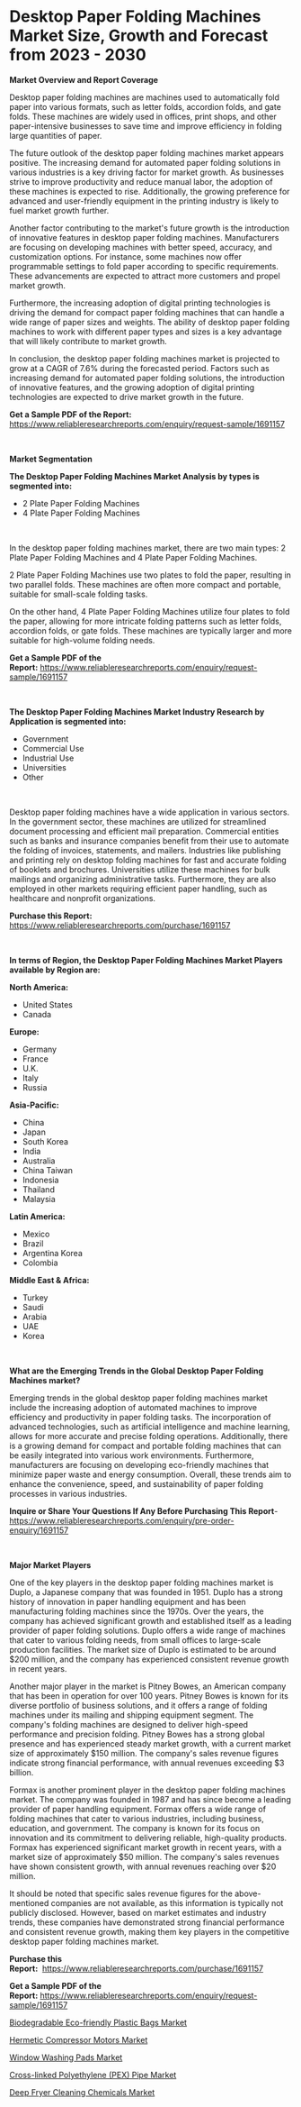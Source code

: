 <p><h1>Desktop Paper Folding Machines Market Size, Growth and Forecast from 2023 - 2030</h1></p><p><strong>Market Overview and Report Coverage</strong></p>
<p><p>Desktop paper folding machines are machines used to automatically fold paper into various formats, such as letter folds, accordion folds, and gate folds. These machines are widely used in offices, print shops, and other paper-intensive businesses to save time and improve efficiency in folding large quantities of paper.</p><p>The future outlook of the desktop paper folding machines market appears positive. The increasing demand for automated paper folding solutions in various industries is a key driving factor for market growth. As businesses strive to improve productivity and reduce manual labor, the adoption of these machines is expected to rise. Additionally, the growing preference for advanced and user-friendly equipment in the printing industry is likely to fuel market growth further.</p><p>Another factor contributing to the market's future growth is the introduction of innovative features in desktop paper folding machines. Manufacturers are focusing on developing machines with better speed, accuracy, and customization options. For instance, some machines now offer programmable settings to fold paper according to specific requirements. These advancements are expected to attract more customers and propel market growth.</p><p>Furthermore, the increasing adoption of digital printing technologies is driving the demand for compact paper folding machines that can handle a wide range of paper sizes and weights. The ability of desktop paper folding machines to work with different paper types and sizes is a key advantage that will likely contribute to market growth.</p><p>In conclusion, the desktop paper folding machines market is projected to grow at a CAGR of 7.6% during the forecasted period. Factors such as increasing demand for automated paper folding solutions, the introduction of innovative features, and the growing adoption of digital printing technologies are expected to drive market growth in the future.</p></p>
<p><strong>Get a Sample PDF of the Report:</strong> <a href="https://www.reliableresearchreports.com/enquiry/request-sample/1691157">https://www.reliableresearchreports.com/enquiry/request-sample/1691157</a></p>
<p>&nbsp;</p>
<p><strong>Market Segmentation</strong></p>
<p><strong>The Desktop Paper Folding Machines Market Analysis by types is segmented into:</strong></p>
<p><ul><li>2 Plate Paper Folding Machines</li><li>4 Plate Paper Folding Machines</li></ul></p>
<p>&nbsp;</p>
<p><p>In the desktop paper folding machines market, there are two main types: 2 Plate Paper Folding Machines and 4 Plate Paper Folding Machines. </p><p>2 Plate Paper Folding Machines use two plates to fold the paper, resulting in two parallel folds. These machines are often more compact and portable, suitable for small-scale folding tasks.</p><p>On the other hand, 4 Plate Paper Folding Machines utilize four plates to fold the paper, allowing for more intricate folding patterns such as letter folds, accordion folds, or gate folds. These machines are typically larger and more suitable for high-volume folding needs.</p></p>
<p><strong>Get a Sample PDF of the Report:</strong>&nbsp;<a href="https://www.reliableresearchreports.com/enquiry/request-sample/1691157">https://www.reliableresearchreports.com/enquiry/request-sample/1691157</a></p>
<p>&nbsp;</p>
<p><strong>The Desktop Paper Folding Machines Market Industry Research by Application is segmented into:</strong></p>
<p><ul><li>Government</li><li>Commercial Use</li><li>Industrial Use</li><li>Universities</li><li>Other</li></ul></p>
<p>&nbsp;</p>
<p><p>Desktop paper folding machines have a wide application in various sectors. In the government sector, these machines are utilized for streamlined document processing and efficient mail preparation. Commercial entities such as banks and insurance companies benefit from their use to automate the folding of invoices, statements, and mailers. Industries like publishing and printing rely on desktop folding machines for fast and accurate folding of booklets and brochures. Universities utilize these machines for bulk mailings and organizing administrative tasks. Furthermore, they are also employed in other markets requiring efficient paper handling, such as healthcare and nonprofit organizations.</p></p>
<p><strong>Purchase this Report:</strong>&nbsp; <a href="https://www.reliableresearchreports.com/purchase/1691157">https://www.reliableresearchreports.com/purchase/1691157</a></p>
<p>&nbsp;</p>
<p><strong>In terms of Region, the Desktop Paper Folding Machines Market Players available by Region are:</strong></p>
<p>
    <p> <strong> North America: </strong>
        <ul>
            <li>United States</li>
            <li>Canada</li>
        </ul>
        </p> 
    <p> <strong> Europe: </strong>
        <ul>
            <li>Germany</li>
            <li>France</li>
            <li>U.K.</li>
            <li>Italy</li>
            <li>Russia</li>
        </ul>
        </p> 
    <p> <strong> Asia-Pacific: </strong>
        <ul>
            <li>China</li>
            <li>Japan</li>
            <li>South Korea</li>
            <li>India</li>
            <li>Australia</li>
            <li>China Taiwan</li>
            <li>Indonesia</li>
            <li>Thailand</li>
            <li>Malaysia</li>
        </ul>
        </p> 
    <p> <strong> Latin America: </strong>
        <ul>
            <li>Mexico</li>
            <li>Brazil</li>
            <li>Argentina Korea</li>
            <li>Colombia</li>
        </ul>
        </p> 
    <p> <strong> Middle East & Africa: </strong>
        <ul>
            <li>Turkey</li>
            <li>Saudi</li>
            <li>Arabia</li>
            <li>UAE</li>
            <li>Korea</li>
        </ul>
    </p>
    </p>
<p>&nbsp;</p>
<p><strong>What are the Emerging Trends in the Global Desktop Paper Folding Machines market?</strong></p>
<p><p>Emerging trends in the global desktop paper folding machines market include the increasing adoption of automated machines to improve efficiency and productivity in paper folding tasks. The incorporation of advanced technologies, such as artificial intelligence and machine learning, allows for more accurate and precise folding operations. Additionally, there is a growing demand for compact and portable folding machines that can be easily integrated into various work environments. Furthermore, manufacturers are focusing on developing eco-friendly machines that minimize paper waste and energy consumption. Overall, these trends aim to enhance the convenience, speed, and sustainability of paper folding processes in various industries.</p></p>
<p><strong>Inquire or Share Your Questions If Any Before Purchasing This Report</strong>- <a href="https://www.reliableresearchreports.com/enquiry/pre-order-enquiry/1691157">https://www.reliableresearchreports.com/enquiry/pre-order-enquiry/1691157</a></p>
<p>&nbsp;</p>
<p><strong>Major Market Players</strong></p>
<p><p>One of the key players in the desktop paper folding machines market is Duplo, a Japanese company that was founded in 1951. Duplo has a strong history of innovation in paper handling equipment and has been manufacturing folding machines since the 1970s. Over the years, the company has achieved significant growth and established itself as a leading provider of paper folding solutions. Duplo offers a wide range of machines that cater to various folding needs, from small offices to large-scale production facilities. The market size of Duplo is estimated to be around $200 million, and the company has experienced consistent revenue growth in recent years.</p><p>Another major player in the market is Pitney Bowes, an American company that has been in operation for over 100 years. Pitney Bowes is known for its diverse portfolio of business solutions, and it offers a range of folding machines under its mailing and shipping equipment segment. The company's folding machines are designed to deliver high-speed performance and precision folding. Pitney Bowes has a strong global presence and has experienced steady market growth, with a current market size of approximately $150 million. The company's sales revenue figures indicate strong financial performance, with annual revenues exceeding $3 billion.</p><p>Formax is another prominent player in the desktop paper folding machines market. The company was founded in 1987 and has since become a leading provider of paper handling equipment. Formax offers a wide range of folding machines that cater to various industries, including business, education, and government. The company is known for its focus on innovation and its commitment to delivering reliable, high-quality products. Formax has experienced significant market growth in recent years, with a market size of approximately $50 million. The company's sales revenues have shown consistent growth, with annual revenues reaching over $20 million.</p><p>It should be noted that specific sales revenue figures for the above-mentioned companies are not available, as this information is typically not publicly disclosed. However, based on market estimates and industry trends, these companies have demonstrated strong financial performance and consistent revenue growth, making them key players in the competitive desktop paper folding machines market.</p></p>
<p><strong>Purchase this Report:</strong>&nbsp;&nbsp;<a href="https://www.reliableresearchreports.com/purchase/1691157">https://www.reliableresearchreports.com/purchase/1691157</a></p>
<p></p>
<p><strong>Get a Sample PDF of the Report:</strong>&nbsp;<a href="https://www.reliableresearchreports.com/enquiry/request-sample/1691157">https://www.reliableresearchreports.com/enquiry/request-sample/1691157</a></p>
<p><p><a href="https://www.linkedin.com/pulse/biodegradable-eco-friendly-plastic-bags-market-size-share-amp-perac/">Biodegradable Eco-friendly Plastic Bags Market</a></p><p><a href="https://www.linkedin.com/pulse/hermetic-compressor-motors-market-research-report-provides-kimgc/">Hermetic Compressor Motors Market</a></p><p><a href="https://medium.com/@marieriley2012/window-washing-pads-market-competitive-analysis-market-trends-and-forecast-to-2030-8675e85b1023">Window Washing Pads Market</a></p><p><a href="https://www.linkedin.com/pulse/cross-linked-polyethylene-pex-pipe-market-insights-players-kjyrc/">Cross-linked Polyethylene (PEX) Pipe Market</a></p><p><a href="https://medium.com/@juliecastro06/deep-fryer-cleaning-chemicals-market-size-market-outlook-and-market-forecast-2023-to-2030-b51831ab36d1">Deep Fryer Cleaning Chemicals Market</a></p></p>